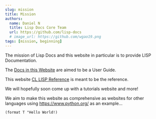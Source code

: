 ```yaml
---
slug: mission
title: Mission
authors:
  name: Daniel N
  title: Lisp Docs Core Team
  url: https://github.com/lisp-docs
  # image_url: https://github.com/wgao19.png
tags: [mission, beginning]
---
```


The mission of Lisp Docs and this website in particular is to provide LISP Documentation.

The [Docs in this Website](../docs/intro.md) are aimed to be a User Guide.

This website [CL LISP Reference](https://lisp-docs.github.io/cl-language-reference/) is meant to be the reference.

We will hopefully soon come up with a tutorials website and more!

We aim to make this website as comprehensive as websites for other languages using <https://www.python.org/> as an example...

```common-lisp
(format T "Hello World!)
```
